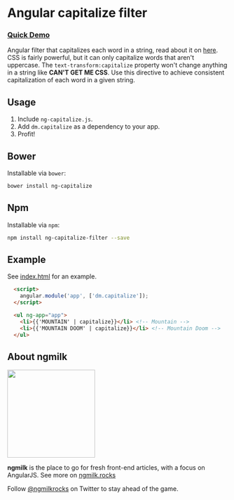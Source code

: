 # Angular capitalize filter

### [Quick Demo](http://ng-milk.github.io/angular-capitalize-filter/)
Angular filter that capitalizes each word in a string, read about it on [here](https://ngmilk.rocks/2015/04/03/angularjs-filter-that-capitalizes-each-word-in-a-string/).
CSS is fairly powerful, but it can only capitalize words that aren't uppercase. The `text-transform:capitalize` property won't change anything in a string like **CAN'T GET ME CSS**. Use this directive to achieve consistent capitalization of each word in a given string.

## Usage
1. Include `ng-capitalize.js`.
2. Add `dm.capitalize` as a dependency to your app.
3. Profit!


## Bower
Installable via `bower`:

```bash
bower install ng-capitalize
```

## Npm
Installable via `npm`:

```bash
npm install ng-capitalize-filter --save
```

## Example
See [index.html](https://github.com/ng-milk/angular-capitalize-filter/blob/master/index.html) for an example.

```html
  <script>
    angular.module('app', ['dm.capitalize']);
  </script>

  <ul ng-app="app">
    <li>{{'MOUNTAIN' | capitalize}}</li> <!-- Mountain -->
    <li>{{'MOUNTAIN DOOM' | capitalize}}</li> <!-- Mountain Doom -->
  </ul>
```

## About ngmilk
<img src="http://ngmilk.rocks/content/images/2014/10/111-1.jpg" width="200px"/>

**ngmilk** is the place to go for fresh front-end articles, with a focus on AngularJS.
See more on [ngmilk.rocks](https://ngmilk.rocks)

Follow [@ngmilkrocks](http://twitter.com/ngmilkrocks) on Twitter to stay ahead of the game.

